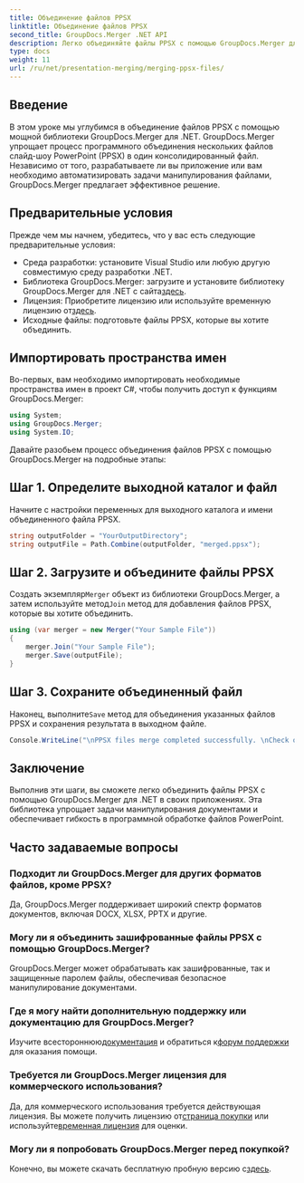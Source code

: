 ```yaml
---
title: Объединение файлов PPSX
linktitle: Объединение файлов PPSX
second_title: GroupDocs.Merger .NET API
description: Легко объединяйте файлы PPSX с помощью GroupDocs.Merger для .NET. Следуйте нашему пошаговому руководству, чтобы автоматизировать задачи по объединению файлов! Улучшите рабочий процесс управления документами.
type: docs
weight: 11
url: /ru/net/presentation-merging/merging-ppsx-files/
---
```

## Введение
В этом уроке мы углубимся в объединение файлов PPSX с помощью мощной библиотеки GroupDocs.Merger для .NET. GroupDocs.Merger упрощает процесс программного объединения нескольких файлов слайд-шоу PowerPoint (PPSX) в один консолидированный файл. Независимо от того, разрабатываете ли вы приложение или вам необходимо автоматизировать задачи манипулирования файлами, GroupDocs.Merger предлагает эффективное решение.
## Предварительные условия
Прежде чем мы начнем, убедитесь, что у вас есть следующие предварительные условия:
- Среда разработки: установите Visual Studio или любую другую совместимую среду разработки .NET.
-  Библиотека GroupDocs.Merger: загрузите и установите библиотеку GroupDocs.Merger для .NET с сайта[здесь](https://releases.groupdocs.com/merger/net/).
-  Лицензия: Приобретите лицензию или используйте временную лицензию от[здесь](https://purchase.groupdocs.com/temporary-license/).
- Исходные файлы: подготовьте файлы PPSX, которые вы хотите объединить.

## Импортировать пространства имен
Во-первых, вам необходимо импортировать необходимые пространства имен в проект C#, чтобы получить доступ к функциям GroupDocs.Merger:
```csharp
using System; 
using GroupDocs.Merger;
using System.IO;
```

Давайте разобьем процесс объединения файлов PPSX с помощью GroupDocs.Merger на подробные этапы:
## Шаг 1. Определите выходной каталог и файл
Начните с настройки переменных для выходного каталога и имени объединенного файла PPSX.
```csharp
string outputFolder = "YourOutputDirectory";
string outputFile = Path.Combine(outputFolder, "merged.ppsx");
```
## Шаг 2. Загрузите и объедините файлы PPSX
 Создать экземпляр`Merger` объект из библиотеки GroupDocs.Merger, а затем используйте метод`Join` метод для добавления файлов PPSX, которые вы хотите объединить.
```csharp
using (var merger = new Merger("Your Sample File"))
{
    merger.Join("Your Sample File");
    merger.Save(outputFile);
}
```
## Шаг 3. Сохраните объединенный файл
 Наконец, выполните`Save` метод для объединения указанных файлов PPSX и сохранения результата в выходном файле.
```csharp
Console.WriteLine("\nPPSX files merge completed successfully. \nCheck output in {0}", outputFolder);
```

## Заключение
Выполнив эти шаги, вы сможете легко объединить файлы PPSX с помощью GroupDocs.Merger для .NET в своих приложениях. Эта библиотека упрощает задачи манипулирования документами и обеспечивает гибкость в программной обработке файлов PowerPoint.

## Часто задаваемые вопросы
### Подходит ли GroupDocs.Merger для других форматов файлов, кроме PPSX?
Да, GroupDocs.Merger поддерживает широкий спектр форматов документов, включая DOCX, XLSX, PPTX и другие.
### Могу ли я объединить зашифрованные файлы PPSX с помощью GroupDocs.Merger?
GroupDocs.Merger может обрабатывать как зашифрованные, так и защищенные паролем файлы, обеспечивая безопасное манипулирование документами.
### Где я могу найти дополнительную поддержку или документацию для GroupDocs.Merger?
 Изучите всестороннюю[документация](https://reference.groupdocs.com/merger/net/) и обратиться к[форум поддержки](https://forum.groupdocs.com/c/merger/32) для оказания помощи.
### Требуется ли GroupDocs.Merger лицензия для коммерческого использования?
 Да, для коммерческого использования требуется действующая лицензия. Вы можете получить лицензию от[страница покупки](https://purchase.groupdocs.com/buy) или используйте[временная лицензия](https://purchase.groupdocs.com/temporary-license/) для оценки.
### Могу ли я попробовать GroupDocs.Merger перед покупкой?
 Конечно, вы можете скачать бесплатную пробную версию с[здесь](https://releases.groupdocs.com/).